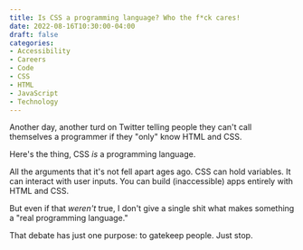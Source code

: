 ```yaml
---
title: Is CSS a programming language? Who the f*ck cares!
date: 2022-08-16T10:30:00-04:00
draft: false
categories:
- Accessibility
- Careers
- Code
- CSS
- HTML
- JavaScript
- Technology
---
```


Another day, another turd on Twitter telling people they can't call themselves a programmer if they "only" know HTML and CSS.

Here's the thing, CSS _is_ a programming language.

All the arguments that it's not fell apart ages ago. CSS can hold variables. It can interact with user inputs. You can build (inaccessible) apps entirely with HTML and CSS.

But even if that _weren't_ true, I don't give a single shit what makes something a "real programming language."

That debate has just one purpose: to gatekeep people. Just stop.